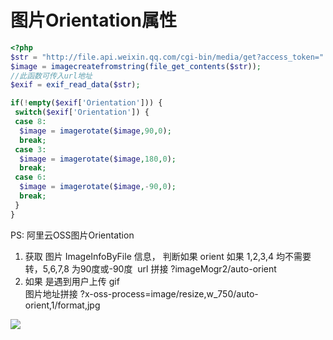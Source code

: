 # 图片Orientation属性

```php
<?php
$str = "http://file.api.weixin.qq.com/cgi-bin/media/get?access_token=".$access_token."&media_id=".$media_id;
$image = imagecreatefromstring(file_get_contents($str));
//此函数可传入url地址
$exif = exif_read_data($str);

if(!empty($exif['Orientation'])) {
 switch($exif['Orientation']) {
 case 8:
  $image = imagerotate($image,90,0);
  break;
 case 3:
  $image = imagerotate($image,180,0);
  break;
 case 6:
  $image = imagerotate($image,-90,0);
  break;
 }
}
```



PS: 阿里云OSS图片Orientation

1.   获取 图片 ImageInfoByFile  信息， 判断如果  orient  如果  1,2,3,4 均不需要转，5,6,7,8 为90度或-90度
     ​    url  拼接   ?imageMogr2/auto-orient
2.   如果 是遇到用户上传 gif  
图片地址拼接  ?x-oss-process=image/resize,w_750/auto-orient,1/format,jpg

![](D:\write\php\images\orientation.png)
